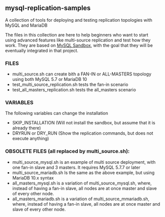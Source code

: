 ## mysql-replication-samples
A collection of tools for deploying and testing replication topologies with MySQL and MariaDB

The files in this collection are here to help beginners who want to start using advanced features like multi-source replication and test how they work.
They are based on [MySQL Sandbox](http://mysqlsandbox.net), with the goal that they will be eventually integrated in that project.

### FILES

* multi_source.sh can create bith a FAN-IN or ALL-MASTERS topology using both MySQL 5.7 or MariaDB 10
* test_multi_source_replication.sh tests the fan-in scenario
* test_all_masters_replication.sh tests the all_masters scenario

### VARIABLES

The following variables can change the installation
* SKIP_INSTALLATION (Will not install the sandbox, but assume that it is already there)
* DRYRUN or DRY_RUN (Show the replication commands, but does not execute anything)

### OBSOLETE FILES (all replaced by multi_source.sh):

* multi_source_mysql.sh is an example of multi source deployment, with one fan-in slave and 3 masters. It requires MySQL 5.7.7 or later
* multi_source_mariadb.sh Is the same as the above example, but using MariaDB 10.x syntax
* all_masters_mysql.sh is a variation of multi_source_mysql.sh, where, instead of having a fan-in slave, all nodes are at once master and slave of every other node.
* all_masters_mariadb.sh is a variation of multi_source_mmariadb.sh, where, instead of having a fan-in slave, all nodes are at once master and slave of every other node.
